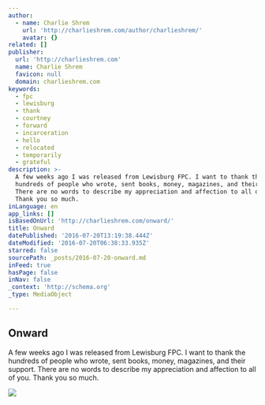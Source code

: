 ```yaml
---
author:
  - name: Charlie Shrem
    url: 'http://charlieshrem.com/author/charlieshrem/'
    avatar: {}
related: []
publisher:
  url: 'http://charlieshrem.com'
  name: Charlie Shrem
  favicon: null
  domain: charlieshrem.com
keywords:
  - fpc
  - lewisburg
  - thank
  - courtney
  - forward
  - incarceration
  - hello
  - relocated
  - temporarily
  - grateful
description: >-
  A few weeks ago I was released from Lewisburg FPC. I want to thank the
  hundreds of people who wrote, sent books, money, magazines, and their support.
  There are no words to describe my appreciation and affection to all of you.
  Thank you so much.
inLanguage: en
app_links: []
isBasedOnUrl: 'http://charlieshrem.com/onward/'
title: Onward
datePublished: '2016-07-20T13:19:38.444Z'
dateModified: '2016-07-20T06:38:33.935Z'
starred: false
sourcePath: _posts/2016-07-20-onward.md
inFeed: true
hasPage: false
inNav: false
_context: 'http://schema.org'
_type: MediaObject

---
```

<article style=""><h1>Onward</h1><p>A few weeks ago I was released from Lewisburg FPC. I want to thank the hundreds of people who wrote, sent books, money, magazines, and their support. There are no words to describe my appreciation and affection to all of you. Thank you so much.</p><img src="http://charlieshrem.com/wp-content/uploads/2016/05/charlie2016.jpg" /></article>